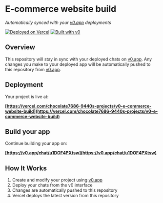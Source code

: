 # E-commerce website build

*Automatically synced with your [v0.app](https://v0.app) deployments*

[![Deployed on Vercel](https://img.shields.io/badge/Deployed%20on-Vercel-black?style=for-the-badge&logo=vercel)](https://vercel.com/chocolate7686-9440s-projects/v0-e-commerce-website-build)
[![Built with v0](https://img.shields.io/badge/Built%20with-v0.app-black?style=for-the-badge)](https://v0.app/chat/u1DOF4PXtsw)

## Overview

This repository will stay in sync with your deployed chats on [v0.app](https://v0.app).
Any changes you make to your deployed app will be automatically pushed to this repository from [v0.app](https://v0.app).

## Deployment

Your project is live at:

**[https://vercel.com/chocolate7686-9440s-projects/v0-e-commerce-website-build](https://vercel.com/chocolate7686-9440s-projects/v0-e-commerce-website-build)**

## Build your app

Continue building your app on:

**[https://v0.app/chat/u1DOF4PXtsw](https://v0.app/chat/u1DOF4PXtsw)**

## How It Works

1. Create and modify your project using [v0.app](https://v0.app)
2. Deploy your chats from the v0 interface
3. Changes are automatically pushed to this repository
4. Vercel deploys the latest version from this repository
